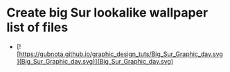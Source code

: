 # Create big Sur lookalike wallpaper list of files
* [![https://gubnota.github.io/graphic_design_tuts/Big_Sur_Graphic_day.svg](Big_Sur_Graphic_day.svg)](Big_Sur_Graphic_day.svg)
